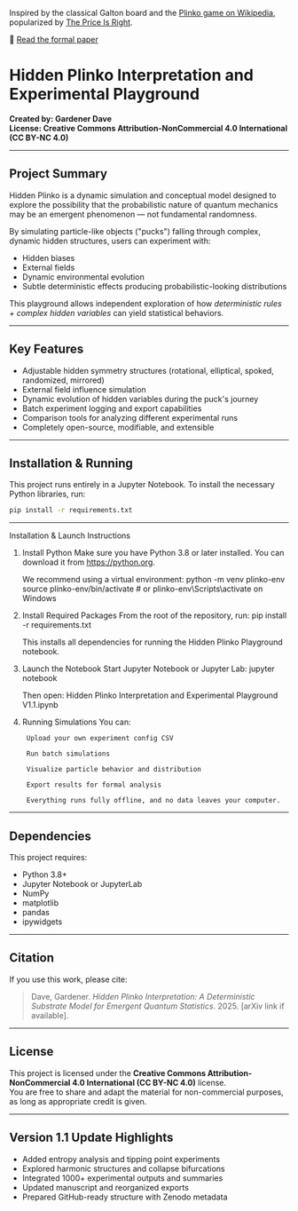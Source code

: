 

Inspired by the classical Galton board and the [Plinko game on Wikipedia](https://en.wikipedia.org/wiki/Plinko_(pricing_game)), popularized by [The Price Is Right](https://priceisright.fandom.com/wiki/Plinko/Gallery).

📄 [Read the formal paper](Hidden_Plinko_Interpretation_v1.1.pdf)
# Hidden Plinko Interpretation and Experimental Playground

**Created by: Gardener Dave**  
**License: Creative Commons Attribution-NonCommercial 4.0 International (CC BY-NC 4.0)**

---

## Project Summary

Hidden Plinko is a dynamic simulation and conceptual model designed to explore the possibility that the probabilistic nature of quantum mechanics may be an emergent phenomenon — not fundamental randomness.

By simulating particle-like objects ("pucks") falling through complex, dynamic hidden structures, users can experiment with:

- Hidden biases
- External fields
- Dynamic environmental evolution
- Subtle deterministic effects producing probabilistic-looking distributions

This playground allows independent exploration of how *deterministic rules + complex hidden variables* can yield statistical behaviors.

---

## Key Features

- Adjustable hidden symmetry structures (rotational, elliptical, spoked, randomized, mirrored)
- External field influence simulation
- Dynamic evolution of hidden variables during the puck's journey
- Batch experiment logging and export capabilities
- Comparison tools for analyzing different experimental runs
- Completely open-source, modifiable, and extensible

---

## Installation & Running

This project runs entirely in a Jupyter Notebook. To install the necessary Python libraries, run:

```bash
pip install -r requirements.txt
```

---
Installation & Launch Instructions
1. Install Python
    Make sure you have Python 3.8 or later installed. You can download it from https://python.org.

    We recommend using a virtual environment:
       python -m venv plinko-env
        source plinko-env/bin/activate  # or plinko-env\Scripts\activate on Windows
2. Install Required Packages
    From the root of the repository, run:
        pip install -r requirements.txt

    This installs all dependencies for running the Hidden Plinko Playground notebook.

3. Launch the Notebook
    Start Jupyter Notebook or Jupyter Lab:
       jupyter notebook

    Then open:
        Hidden Plinko Interpretation and Experimental Playground V1.1.ipynb

4. Running Simulations
    You can:

        Upload your own experiment config CSV

        Run batch simulations

        Visualize particle behavior and distribution

        Export results for formal analysis

        Everything runs fully offline, and no data leaves your computer.
---

## Dependencies

This project requires:
- Python 3.8+
- Jupyter Notebook or JupyterLab
- NumPy
- matplotlib
- pandas
- ipywidgets

---

## Citation

If you use this work, please cite:

> Dave, Gardener. *Hidden Plinko Interpretation: A Deterministic Substrate Model for Emergent Quantum Statistics*. 2025. [arXiv link if available].

---

## License

This project is licensed under the **Creative Commons Attribution-NonCommercial 4.0 International (CC BY-NC 4.0)** license.  
You are free to share and adapt the material for non-commercial purposes, as long as appropriate credit is given.



---

## Version 1.1 Update Highlights

- Added entropy analysis and tipping point experiments
- Explored harmonic structures and collapse bifurcations
- Integrated 1000+ experimental outputs and summaries
- Updated manuscript and reorganized exports
- Prepared GitHub-ready structure with Zenodo metadata
